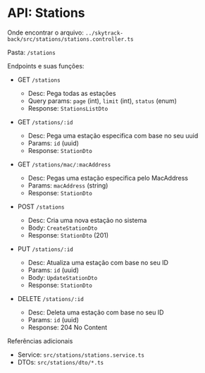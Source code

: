 # API: Stations

Onde encontrar o arquivo: `../skytrack-back/src/stations/stations.controller.ts`

Pasta: `/stations`

Endpoints e suas funções:

- GET `/stations`
  - Desc: Pega todas as estações
  - Query params: `page` (int), `limit` (int), `status` (enum)
  - Response: `StationsListDto`

- GET `/stations/:id`
  - Desc: Pega uma estação especifica com base no seu uuid
  - Params: `id` (uuid)
  - Response: `StationDto`

- GET `/stations/mac/:macAddress`
  - Desc: Pegas uma estação especifica pelo MacAddress
  - Params: `macAddress` (string)
  - Response: `StationDto`

- POST `/stations`
  - Desc: Cria uma nova estação no sistema
  - Body: `CreateStationDto`
  - Response: `StationDto` (201)

- PUT `/stations/:id`
  - Desc: Atualiza uma estação com base no seu ID
  - Params: `id` (uuid)
  - Body: `UpdateStationDto`
  - Response: `StationDto`

- DELETE `/stations/:id`
  - Desc: Deleta uma estação com base no seu ID
  - Params: `id` (uuid)
  - Response: 204 No Content

Referências adicionais
- Service: `src/stations/stations.service.ts`
- DTOs: `src/stations/dto/*.ts`
